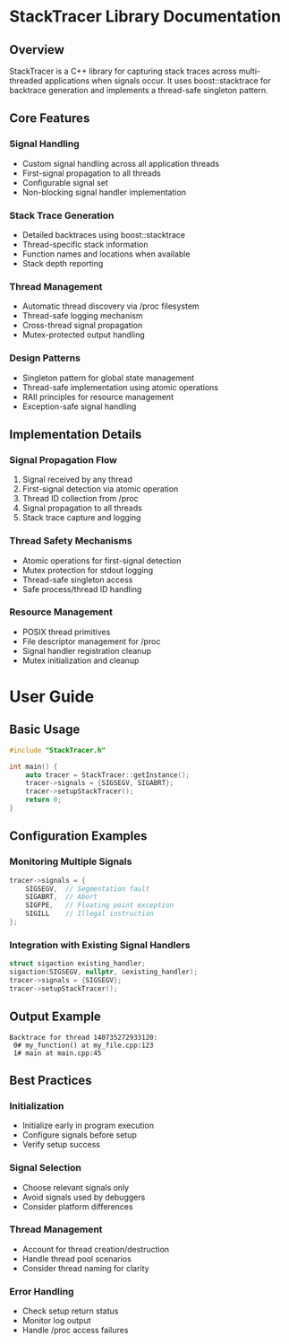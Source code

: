 # StackTracer Library Documentation

## Overview
StackTracer is a C++ library for capturing stack traces across multi-threaded applications when signals occur. It uses boost::stacktrace for backtrace generation and implements a thread-safe singleton pattern.

## Core Features

### Signal Handling
- Custom signal handling across all application threads
- First-signal propagation to all threads
- Configurable signal set
- Non-blocking signal handler implementation

### Stack Trace Generation
- Detailed backtraces using boost::stacktrace
- Thread-specific stack information
- Function names and locations when available
- Stack depth reporting

### Thread Management
- Automatic thread discovery via /proc filesystem
- Thread-safe logging mechanism
- Cross-thread signal propagation
- Mutex-protected output handling

### Design Patterns
- Singleton pattern for global state management
- Thread-safe implementation using atomic operations
- RAII principles for resource management
- Exception-safe signal handling

## Implementation Details

### Signal Propagation Flow
1. Signal received by any thread
2. First-signal detection via atomic operation
3. Thread ID collection from /proc
4. Signal propagation to all threads
5. Stack trace capture and logging

### Thread Safety Mechanisms
- Atomic operations for first-signal detection
- Mutex protection for stdout logging
- Thread-safe singleton access
- Safe process/thread ID handling

### Resource Management
- POSIX thread primitives
- File descriptor management for /proc
- Signal handler registration cleanup
- Mutex initialization and cleanup

# User Guide

## Basic Usage

```cpp
#include "StackTracer.h"

int main() {
    auto tracer = StackTracer::getInstance();
    tracer->signals = {SIGSEGV, SIGABRT};
    tracer->setupStackTracer();
    return 0;
}
```

## Configuration Examples

### Monitoring Multiple Signals
```cpp
tracer->signals = {
    SIGSEGV,  // Segmentation fault
    SIGABRT,  // Abort
    SIGFPE,   // Floating point exception
    SIGILL    // Illegal instruction
};
```

### Integration with Existing Signal Handlers
```cpp
struct sigaction existing_handler;
sigaction(SIGSEGV, nullptr, &existing_handler);
tracer->signals = {SIGSEGV};
tracer->setupStackTracer();
```

## Output Example
```
Backtrace for thread 140735272933120:
 0# my_function() at my_file.cpp:123
 1# main at main.cpp:45
```

## Best Practices

### Initialization
- Initialize early in program execution
- Configure signals before setup
- Verify setup success

### Signal Selection
- Choose relevant signals only
- Avoid signals used by debuggers
- Consider platform differences

### Thread Management
- Account for thread creation/destruction
- Handle thread pool scenarios
- Consider thread naming for clarity

### Error Handling
- Check setup return status
- Monitor log output
- Handle /proc access failures